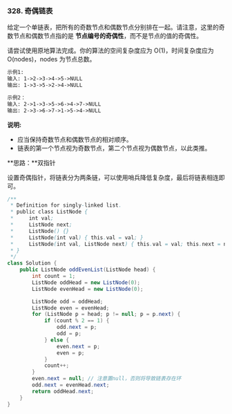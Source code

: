 ### 328. 奇偶链表

给定一个单链表，把所有的奇数节点和偶数节点分别排在一起。请注意，这里的奇数节点和偶数节点指的是 **节点编号的奇偶性**，而不是节点的值的奇偶性。

请尝试使用原地算法完成。你的算法的空间复杂度应为 O(1)，时间复杂度应为 O(nodes)，nodes 为节点总数。

``` markdown
示例1:
输入: 1->2->3->4->5->NULL
输出: 1->3->5->2->4->NULL

示例2：
输入: 2->1->3->5->6->4->7->NULL 
输出: 2->3->6->7->1->5->4->NULL
```

**说明:**

- 应当保持奇数节点和偶数节点的相对顺序。
- 链表的第一个节点视为奇数节点，第二个节点视为偶数节点，以此类推。



**思路：**双指针

设置奇偶指针，将链表分为两条链，可以使用哨兵降低复杂度，最后将链表相连即可。

``` java
/**
 * Definition for singly-linked list.
 * public class ListNode {
 *     int val;
 *     ListNode next;
 *     ListNode() {}
 *     ListNode(int val) { this.val = val; }
 *     ListNode(int val, ListNode next) { this.val = val; this.next = next; }
 * }
 */
class Solution {
    public ListNode oddEvenList(ListNode head) {
        int count = 1;
        ListNode oddHead = new ListNode(0);
        ListNode evenHead = new ListNode(0);

        ListNode odd = oddHead;
        ListNode even = evenHead;
        for (ListNode p = head; p != null; p = p.next) {
            if (count % 2 == 1) {
                odd.next = p;
                odd = p; 
            } else {
                even.next = p;
                even = p;
            }
            count++;
        }
        even.next = null; // 注意置null，否则将导致链表存在环
        odd.next = evenHead.next;
        return oddHead.next;
    }
}
```

